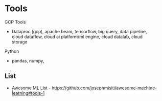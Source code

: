 # Tools
GCP Tools
- Dataproc (gcp), apache beam, tensorflow, big query, data pipeline, cloud dataflow, cloud ai platform/ml engine, cloud datalab, cloud storage

Python
- pandas, numpy,  

## List
- Awesome ML List - https://github.com/josephmisiti/awesome-machine-learning#tools-1
